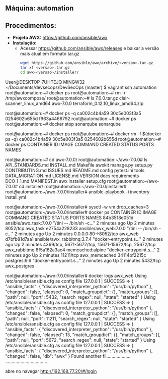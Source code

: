 Máquina: automation
-------------------

Procedimentos:
--------------

* **Projeto AWX:** https://github.com/ansible/awx
* **Instalação:**
  - Acessar https://github.com/ansible/awx/releases e baixar a versão mais atual em formato tar.gz
    ```bash
    wget https://github.com/ansible/awx/archive/<versao>.tar.gz
    tar xf <versao>.tar.gz
    cd awx-<versao>/installer/
    ```
User@DESKTOP-7UHTEJQ MINGW32 ~/Documents/devsecops/DevSecOps (master)
$ vagrant ssh automation
root@automation:~# docker ps
root@automation:~# rm -r /tmp/awxcompose/
root@automation:~# ls
7.0.0.tar.gz  clair-scanner_linux_amd64
awx-7.0.0     terraform_0.12.10_linux_amd64.zip

root@automation:~# docker ps -q
ca002c4b4a59
30c5e003f3a5
0254602b655d
f963a4466792
root@automation:~# docker ps
root@automation:~# docker stop sonarqube
sonarqube

root@automation:~# docker ps
root@automation:~# docker rm -f $(docker ps -q)
ca002c4b4a59
30c5e003f3a5
0254602b655d
root@automation:~# docker ps
CONTAINER ID        IMAGE               COMMAND             CREATED             STATUS              PORTS               NAMES

root@automation:~# cd awx-7.0.0/
root@automation:~/awx-7.0.0# ls
API_STANDARDS.md   INSTALL.md   Makefile   awxkit     manage.py     setup.py
CONTRIBUTING.md    ISSUES.md    README.md  config     pytest.ini    tools
DATA_MIGRATION.md  LICENSE.md   VERSION    docs       requirements
DCO_1_1.md         MANIFEST.in  awx        installer  setup.cfg
root@automation:~/awx-7.0.0# cd installer/
root@automation:~/awx-7.0.0/installer#
root@automation:~/awx-7.0.0/installer# ansible-playbook -i inventory install.yml

root@automation:~/awx-7.0.0/installer# sysctl -w vm.drop_caches=3
root@automation:~/awx-7.0.0/installer# docker ps
CONTAINER ID        IMAGE                        COMMAND                  CREATED             STATUS              PORTS                                                 NAMES
84b3518e051d        ansible/awx_task:7.0.0       "/tini -- /bin/sh -c…"   2 minutes ago       Up 2 minutes        8052/tcp                                              awx_task
e2754a228233        ansible/awx_web:7.0.0        "/tini -- /bin/sh -c…"   2 minutes ago       Up 2 minutes        0.0.0.0:80->8052/tcp                                  awx_web
d7bfb81d7aa1        ansible/awx_rabbitmq:3.7.4   "docker-entrypoint.s…"   2 minutes ago       Up 2 minutes        4369/tcp, 5671-5672/tcp, 15671-15672/tcp, 25672/tcp   awx_rabbitmq
8f5a162a3ac4        memcached:alpine             "docker-entrypoint.s…"   2 minutes ago       Up 2 minutes        11211/tcp                                             awx_memcached
34114bf2215c        postgres:9.6                 "docker-entrypoint.s…"   2 minutes ago       Up 2 minutes        5432/tcp                                              awx_postgres

root@automation:~/awx-7.0.0/installer# docker logs awx_web
Using /etc/ansible/ansible.cfg as config file
127.0.0.1 | SUCCESS => {
    "ansible_facts": {
        "discovered_interpreter_python": "/usr/bin/python"
    },
    "changed": false,
    "elapsed": 0,
    "match_groupdict": {},
    "match_groups": [],
    "path": null,
    "port": 5432,
    "search_regex": null,
    "state": "started"
}
Using /etc/ansible/ansible.cfg as config file
127.0.0.1 | SUCCESS => {
    "ansible_facts": {
        "discovered_interpreter_python": "/usr/bin/python"
    },
    "changed": false,
    "elapsed": 0,
    "match_groupdict": {},
    "match_groups": [],
    "path": null,
    "port": 11211,
    "search_regex": null,
    "state": "started"
}
Using /etc/ansible/ansible.cfg as config file
127.0.0.1 | SUCCESS => {
    "ansible_facts": {
        "discovered_interpreter_python": "/usr/bin/python"
    },
    "changed": false,
    "elapsed": 13,
    "match_groupdict": {},
    "match_groups": [],
    "path": null,
    "port": 5672,
    "search_regex": null,
    "state": "started"
}
Using /etc/ansible/ansible.cfg as config file
127.0.0.1 | SUCCESS => {
    "ansible_facts": {
        "discovered_interpreter_python": "/usr/bin/python"
    },
    "changed": false,
    "db": "awx"
}
Found another fil...................
.................................

abre no navegar
http://192.168.77.20/#/login



